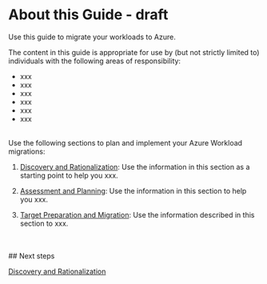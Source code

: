 # About this Guide - draft

Use this guide to migrate your workloads to Azure.

The content in this guide is appropriate for use by (but not strictly limited to) individuals with the following areas of responsibility:

- xxx
- xxx
- xxx
- xxx
- xxx
- xxx

<br />
Use the following sections to plan and implement your Azure Workload migrations:

1. [Discovery and Rationalization](https://github.com/alvarovitta/Workload-Migration/blob/master/1.0-Discovery-and-Rationalization-to-2.0-Migrating-your-Workloads.md): Use the information in this section as a starting point to help you xxx.

2. [Assessment and Planning](https://github.com/alvarovitta/Workload-Migration/blob/master/2.0-Assessment-and-Planning.md): Use the information in this section to help you xxx.

3. [Target Preparation and Migration](https://github.com/alvarovitta/Workload-Migration/blob/master/3.0-Target-Preparation-and-Migration.md): Use the information described in this section to xxx.
<br />
<br />
## Next steps

[Discovery and Rationalization](https://github.com/alvarovitta/Workload-Migration/blob/master/1.0-Discovery-and-Rationalization-to-2.0-Migrating-your-Workloads.md)
